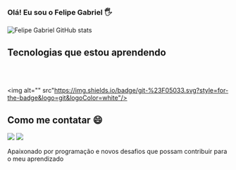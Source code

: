 
### Olá! Eu sou o Felipe Gabriel 🖐️

![Felipe Gabriel GitHub stats](https://github-readme-stats.vercel.app/api?username=LipeGabrieldev&show_icons=true&theme=radical)

## Tecnologias que estou aprendendo

<div  style="display: inline_block"> </br>
<img alt="" src="https://img.shields.io/badge/HTML5-E34F26?style=for-the-badge&logo=html5&logoColor=white"/>
  
<img alt="" src="https://img.shields.io/badge/CSS-239120?&style=for-the-badge&logo=css3&logoColor=white"/>

<img alt="" src="https://img.shields.io/badge/JavaScript-F7DF1E?style=for-the-badge&logo=javascript&logoColor=black"/>

<img alt="" src="https://img.shields.io/badge/Bootstrap-563D7C?style=for-the-badge&logo=bootstrap&logoColor=white"/>

<img alt="" src="https://img.shields.io/badge/Node.js-43853D?style=for-the-badge&logo=node.js&logoColor=white"/>

<img alt="" src"https://img.shields.io/badge/git-%23F05033.svg?style=for-the-badge&logo=git&logoColor=white"/>

</div>

## Como me contatar 😄

<a href="mailto:felipegabriel.desenvolvedor@gmail.com"> <img src="https://img.shields.io/badge/Gmail-D14836?style=for-the-badge&logo=gmail&logoColor=white" target="_blank"></a>
 <a href="https://www.linkedin.com/in/felipe-gabriel-andrade-silva-49a2332a6/" target="_blank"><img src="https://img.shields.io/badge/-LinkedIn-%230077B5?style=for-the-badge&logo=linkedin&logoColor=white" target="_blank"></a> 
 
Apaixonado por programação e novos desafios que possam contribuir para o meu aprendizado
